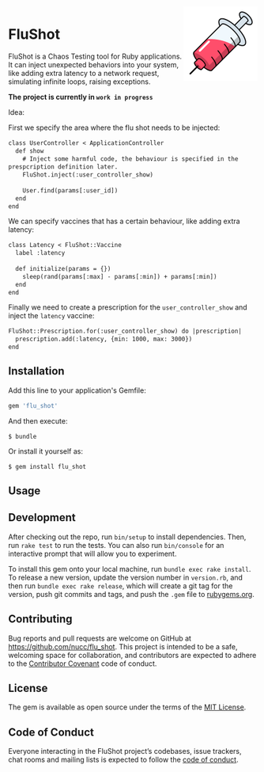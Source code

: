 <img align='right' height='150px' src="https://raw.githubusercontent.com/Nucc/flu_shot/assets/logo.png"/>

# FluShot

FluShot is a Chaos Testing tool for Ruby applications. It can inject unexpected behaviors into your system, like adding extra latency to a network request, simulating infinite loops, raising exceptions.

**The project is currently in `work in progress`**

Idea:

First we specify the area where the flu shot needs to be injected:

```
class UserController < ApplicationController
  def show
    # Inject some harmful code, the behaviour is specified in the prespcription definition later.
    FluShot.inject(:user_controller_show)
    
    User.find(params[:user_id])
  end
end
```

We can specify vaccines that has a certain behaviour, like adding extra latency:
```
class Latency < FluShot::Vaccine
  label :latency

  def initialize(params = {})
    sleep(rand(params[:max] - params[:min]) + params[:min])
  end
end
```

Finally we need to create a prescription for the `user_controller_show` and inject the `latency` vaccine:

```
FluShot::Prescription.for(:user_controller_show) do |prescription|
  prescription.add(:latency, {min: 1000, max: 3000})
end
```

## Installation

Add this line to your application's Gemfile:

```ruby
gem 'flu_shot'
```

And then execute:

    $ bundle

Or install it yourself as:

    $ gem install flu_shot

## Usage


## Development

After checking out the repo, run `bin/setup` to install dependencies. Then, run `rake test` to run the tests. You can also run `bin/console` for an interactive prompt that will allow you to experiment.

To install this gem onto your local machine, run `bundle exec rake install`. To release a new version, update the version number in `version.rb`, and then run `bundle exec rake release`, which will create a git tag for the version, push git commits and tags, and push the `.gem` file to [rubygems.org](https://rubygems.org).

## Contributing

Bug reports and pull requests are welcome on GitHub at https://github.com/nucc/flu_shot. This project is intended to be a safe, welcoming space for collaboration, and contributors are expected to adhere to the [Contributor Covenant](http://contributor-covenant.org) code of conduct.

## License

The gem is available as open source under the terms of the [MIT License](https://opensource.org/licenses/MIT).

## Code of Conduct

Everyone interacting in the FluShot project’s codebases, issue trackers, chat rooms and mailing lists is expected to follow the [code of conduct](https://github.com/[USERNAME]/flu_shot/blob/master/CODE_OF_CONDUCT.md).
